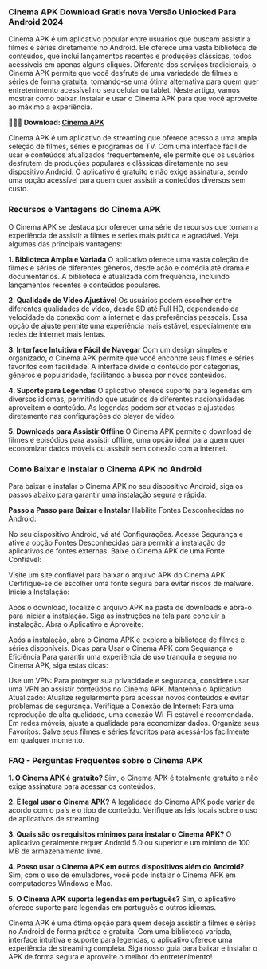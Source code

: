 ### Cinema APK Download Gratis nova Versão Unlocked Para Android 2024
Cinema APK é um aplicativo popular entre usuários que buscam assistir a filmes e séries diretamente no Android. Ele oferece uma vasta biblioteca de conteúdos, que inclui lançamentos recentes e produções clássicas, todos acessíveis em apenas alguns cliques. Diferente dos serviços tradicionais, o Cinema APK permite que você desfrute de uma variedade de filmes e séries de forma gratuita, tornando-se uma ótima alternativa para quem quer entretenimento acessível no seu celular ou tablet. Neste artigo, vamos mostrar como baixar, instalar e usar o Cinema APK para que você aproveite ao máximo a experiência.

**🌈🙋‍♀️ Download: [Cinema APK](https://modilimitado.io/pt/cinema-apk)**

Cinema APK é um aplicativo de streaming que oferece acesso a uma ampla seleção de filmes, séries e programas de TV. Com uma interface fácil de usar e conteúdos atualizados frequentemente, ele permite que os usuários desfrutem de produções populares e clássicas diretamente no seu dispositivo Android. O aplicativo é gratuito e não exige assinatura, sendo uma opção acessível para quem quer assistir a conteúdos diversos sem custo.

### Recursos e Vantagens do Cinema APK
O Cinema APK se destaca por oferecer uma série de recursos que tornam a experiência de assistir a filmes e séries mais prática e agradável. Veja algumas das principais vantagens:

**1. Biblioteca Ampla e Variada**
O aplicativo oferece uma vasta coleção de filmes e séries de diferentes gêneros, desde ação e comédia até drama e documentários.
A biblioteca é atualizada com frequência, incluindo lançamentos recentes e conteúdos populares.

**2. Qualidade de Vídeo Ajustável**
Os usuários podem escolher entre diferentes qualidades de vídeo, desde SD até Full HD, dependendo da velocidade da conexão com a internet e das preferências pessoais.
Essa opção de ajuste permite uma experiência mais estável, especialmente em redes de internet mais lentas.

**3. Interface Intuitiva e Fácil de Navegar**
Com um design simples e organizado, o Cinema APK permite que você encontre seus filmes e séries favoritos com facilidade.
A interface divide o conteúdo por categorias, gêneros e popularidade, facilitando a busca por novos conteúdos.

**4. Suporte para Legendas**
O aplicativo oferece suporte para legendas em diversos idiomas, permitindo que usuários de diferentes nacionalidades aproveitem o conteúdo.
As legendas podem ser ativadas e ajustadas diretamente nas configurações do player de vídeo.

**5. Downloads para Assistir Offline**
O Cinema APK permite o download de filmes e episódios para assistir offline, uma opção ideal para quem quer economizar dados móveis ou assistir sem conexão com a internet.

### Como Baixar e Instalar o Cinema APK no Android
Para baixar e instalar o Cinema APK no seu dispositivo Android, siga os passos abaixo para garantir uma instalação segura e rápida.

**Passo a Passo para Baixar e Instalar**
Habilite Fontes Desconhecidas no Android:

No seu dispositivo Android, vá até Configurações.
Acesse Segurança e ative a opção Fontes Desconhecidas para permitir a instalação de aplicativos de fontes externas.
Baixe o Cinema APK de uma Fonte Confiável:

Visite um site confiável para baixar o arquivo APK do Cinema APK. Certifique-se de escolher uma fonte segura para evitar riscos de malware.
Inicie a Instalação:

Após o download, localize o arquivo APK na pasta de downloads e abra-o para iniciar a instalação.
Siga as instruções na tela para concluir a instalação.
Abra o Aplicativo e Aproveite:

Após a instalação, abra o Cinema APK e explore a biblioteca de filmes e séries disponíveis.
Dicas para Usar o Cinema APK com Segurança e Eficiência
Para garantir uma experiência de uso tranquila e segura no Cinema APK, siga estas dicas:

Use um VPN: Para proteger sua privacidade e segurança, considere usar uma VPN ao assistir conteúdos no Cinema APK.
Mantenha o Aplicativo Atualizado: Atualize regularmente para acessar novos conteúdos e evitar problemas de segurança.
Verifique a Conexão de Internet: Para uma reprodução de alta qualidade, uma conexão Wi-Fi estável é recomendada. Em redes móveis, ajuste a qualidade para economizar dados.
Organize seus Favoritos: Salve seus filmes e séries favoritos para acessá-los facilmente em qualquer momento.
### FAQ - Perguntas Frequentes sobre o Cinema APK

**1. O Cinema APK é gratuito?**
Sim, o Cinema APK é totalmente gratuito e não exige assinatura para acessar os conteúdos.

**2. É legal usar o Cinema APK?**
A legalidade do Cinema APK pode variar de acordo com o país e o tipo de conteúdo. Verifique as leis locais sobre o uso de aplicativos de streaming.

**3. Quais são os requisitos mínimos para instalar o Cinema APK?**
O aplicativo geralmente requer Android 5.0 ou superior e um mínimo de 100 MB de armazenamento livre.

**4. Posso usar o Cinema APK em outros dispositivos além do Android?**
Sim, com o uso de emuladores, você pode instalar o Cinema APK em computadores Windows e Mac.

**5. O Cinema APK suporta legendas em português?**
Sim, o aplicativo oferece suporte para legendas em português e outros idiomas.

Cinema APK é uma ótima opção para quem deseja assistir a filmes e séries no Android de forma prática e gratuita. Com uma biblioteca variada, interface intuitiva e suporte para legendas, o aplicativo oferece uma experiência de streaming completa. Siga nosso guia para baixar e instalar o APK de forma segura e aproveite o melhor do entretenimento!


